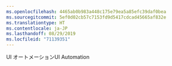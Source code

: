 ```yaml
---
ms.openlocfilehash: 4465ab0b983a448c175e79ea5a85efc39daf0bea
ms.sourcegitcommit: 5ef0d02cb57c7153fd9d5417cdcad45665af832e
ms.translationtype: HT
ms.contentlocale: ja-JP
ms.lasthandoff: 08/29/2019
ms.locfileid: "71139351"
---
```

<span data-ttu-id="50d48-101">UI オートメーション</span><span class="sxs-lookup"><span data-stu-id="50d48-101">UI Automation</span></span>